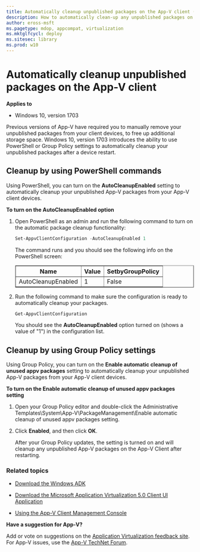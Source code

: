 ```yaml
---
title: Automatically cleanup unpublished packages on the App-V client (Windows 10)
description: How to automatically clean-up any unpublished packages on your App-V client devices.
author: eross-msft
ms.pagetype: mdop, appcompat, virtualization
ms.mktglfcycl: deploy
ms.sitesec: library
ms.prod: w10
---
```



# Automatically cleanup unpublished packages on the App-V client

**Applies to**
-   Windows 10, version 1703

Previous versions of App-V have required you to manually remove your unpublished packages from your client devices, to free up additional storage space. Windows 10, version 1703 introduces the ability to use PowerShell or Group Policy settings to automatically cleanup your unpublished packages after a device restart.

## Cleanup by using PowerShell commands
Using PowerShell, you can turn on the **AutoCleanupEnabled** setting to automatically cleanup your unpublished App-V packages from your App-V client devices.

**To turn on the AutoCleanupEnabled option**

1. Open PowerShell as an admin and run the following command to turn on the automatic package cleanup functionality:

    ```ps1
    Set-AppvClientConfiguration -AutoCleanupEnabled 1
    ```

    The command runs and you should see the following info on the PowerShell screen:
    
    <table border="1">
        <tr>
            <thead>
                <th>Name</th>
                <th>Value</th>
                <th>SetbyGroupPolicy</th>
            </thead>
        </tr>
        <tbody>
            <tr>
                <td>AutoCleanupEnabled</td>
                <td>1</td>
                <td>False</td>
            </tr>
        </tbody>
    </table>

2. Run the following command to make sure the configuration is ready to automatically cleanup your packages.

    ```ps1
    Get-AppvClientConfiguration
    ```
    You should see the **AutoCleanupEnabled** option turned on (shows a value of "1") in the configuration list.

## Cleanup by using Group Policy settings
Using Group Policy, you can turn on the **Enable automatic cleanup of unused appv packages** setting to automatically cleanup your unpublished App-V packages from your App-V client devices.

**To turn on the Enable automatic cleanup of unused appv packages setting**

1. Open your Group Policy editor and double-click the Administrative Templates\System\App-V\PackageManagement\Enable automatic cleanup of unused appv packages setting.

2. Click **Enabled**, and then click **OK**.

    After your Group Policy updates, the setting is turned on and will cleanup any unpublished App-V packages on the App-V Client after restarting.

### Related topics
- [Download the Windows ADK](https://developer.microsoft.com/windows/hardware/windows-assessment-deployment-kit)

- [Download the Microsoft Application Virtualization 5.0 Client UI Application](https://www.microsoft.com/en-us/download/details.aspx?id=41186)

- [Using the App-V Client Management Console](appv-using-the-client-management-console.md)


**Have a suggestion for App-V?**<p>
Add or vote on suggestions on the [Application Virtualization feedback site](http://appv.uservoice.com/forums/280448-microsoft-application-virtualization).<br>For App-V issues, use the [App-V TechNet Forum](https://social.technet.microsoft.com/Forums/en-US/home?forum=mdopappv).